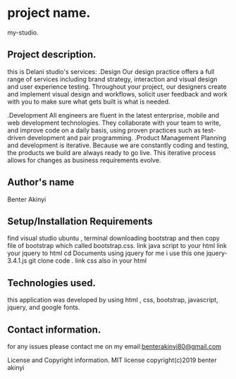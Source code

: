 # project name.
my-studio.

## Project description.
this is Delani studio's services:
.Design
Our design practice offers a full range of services including brand strategy, interaction and visual design and user experience testing. Throughout your project, our designers create and implement visual design and workflows, solicit user feedback and work with you to make sure what gets built is what is needed.

.Development
All engineers are fluent in the latest enterprise, mobile and web development technologies.
They collaborate with your team to write, and improve code on a daily basis, using proven practices such as test-driven development and pair programming.
.Product Management
Planning and development is iterative. Because we are constantly coding and testing, the products we build are always ready to go live. This iterative process allows for changes as business requirements evolve.

## Author's name
Benter Akinyi

## Setup/Installation Requirements
find visual studio
ubuntu , terminal
downloading bootstrap and then copy file of bootstrap which called bootstrap.css.
link java script to your html
link your jquery to html
cd Documents
using jquery for me i use this one jquery-3.4.1.js
git clone
code .
link css also in your html
## Technologies used.
this application was developed by using html , css, bootstrap, javascript, jquery, and google fonts.

## Contact information.
for any issues please contact me on my email:benterakinyi80@gmail.com

License and Copyright information.
MIT license 
copyright(c)2019 benter akinyi

